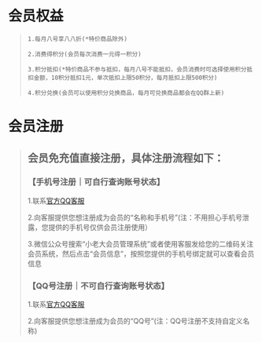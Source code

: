 # 会员权益

>`1.每月八号享八八折(*特价商品除外)`
>
>`2.消费得积分(会员每次消费一元得一积分)`
>
>`3.积分抵扣(*特价商品不参与抵扣，每月八号不能抵扣，会员消费时可选择使用积分抵扣金额，10积分抵扣1元，单次抵扣上限50积分，每月抵扣上限500积分)`
>
>`4.积分兑换(会员可以使用积分兑换商品，每月可兑换商品都会在QQ群上新)`

# 会员注册

>## 会员免充值直接注册，具体注册流程如下：
>
>### 【手机号注册｜可自行查询账号状态】
>
>1.联系[官方QQ客服](https://qm.qq.com/q/FSruAqn8ck)
>
>2.向客服提供您想注册成为会员的“名称和手机号”(注：不用担心手机号泄露，您提供的手机号仅供会员注册使用）
>
>3.微信公众号搜索“小老大会员管理系统”或者使用客服发给您的二维码关注会员系统，然后点击“会员信息”，按照您提供的手机号绑定就可以查看会员信息
>
>### 【QQ号注册｜不可自行查询账号状态】
>
>1.联系[官方QQ客服](https://qm.qq.com/q/FSruAqn8ck)
>
>2.向客服提供您想注册成为会员的“QQ号”(注：QQ号注册不支持自定义名称)
